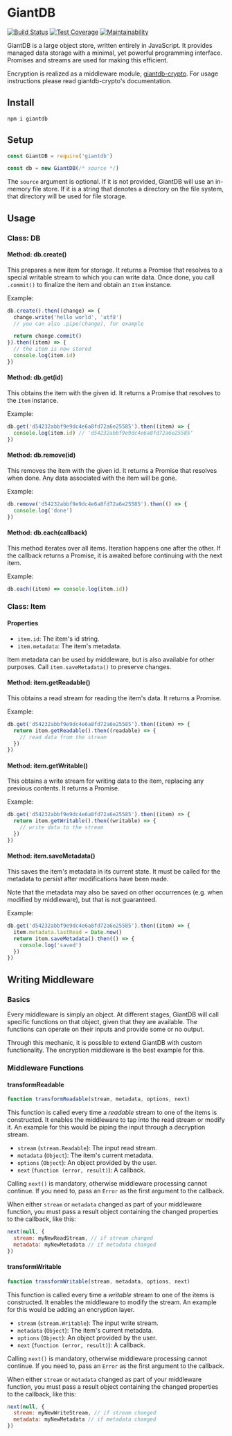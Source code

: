 # GiantDB

[![Build Status](https://travis-ci.com/meyfa/giantdb.svg?branch=master)](https://travis-ci.com/meyfa/giantdb)
[![Test Coverage](https://api.codeclimate.com/v1/badges/39ebc35a4b32350a0191/test_coverage)](https://codeclimate.com/github/meyfa/giantdb/test_coverage)
[![Maintainability](https://api.codeclimate.com/v1/badges/39ebc35a4b32350a0191/maintainability)](https://codeclimate.com/github/meyfa/giantdb/maintainability)

GiantDB is a large object store, written entirely in JavaScript. It provides
managed data storage with a minimal, yet powerful programming interface.
Promises and streams are used for making this efficient.

Encryption is realized as a middleware module,
[giantdb-crypto](https://github.com/meyfa/giantdb-crypto). For usage
instructions please read giantdb-crypto's documentation.

## Install

```
npm i giantdb
```

## Setup

```javascript
const GiantDB = require('giantdb')

const db = new GiantDB(/* source */)
```

The `source` argument is optional. If it is not provided, GiantDB will use an
in-memory file store. If it is a string that denotes a directory on the file
system, that directory will be used for file storage.

## Usage

### Class: DB

#### Method: db.create()

This prepares a new item for storage. It returns a Promise that resolves to a
special writable stream to which you can write data. Once done, you call
`.commit()` to finalize the item and obtain an `Item` instance.

Example:

```javascript
db.create().then((change) => {
  change.write('hello world', 'utf8')
  // you can also .pipe(change), for example

  return change.commit()
}).then((item) => {
  // the item is now stored
  console.log(item.id)
})
```

#### Method: db.get(id)

This obtains the item with the given id. It returns a Promise that resolves to
the `Item` instance.

Example:

```javascript
db.get('d54232abbf9e9dc4e6a8fd72a6e25585').then((item) => {
  console.log(item.id) // 'd54232abbf9e9dc4e6a8fd72a6e25585'
})
```

#### Method: db.remove(id)

This removes the item with the given id. It returns a Promise that resolves when
done. Any data associated with the item will be gone.

Example:

```javascript
db.remove('d54232abbf9e9dc4e6a8fd72a6e25585').then(() => {
  console.log('done')
})
```

#### Method: db.each(callback)

This method iterates over all items. Iteration happens one after the other. If
the callback returns a Promise, it is awaited before continuing with the next
item.

Example:

```javascript
db.each((item) => console.log(item.id))
```

### Class: Item

#### Properties

- `item.id`: The item's id string.
- `item.metadata`: The item's metadata.

Item metadata can be used by middleware, but is also available for other
purposes. Call `item.saveMetadata()` to preserve changes.

#### Method: item.getReadable()

This obtains a read stream for reading the item's data. It returns a Promise.

Example:

```javascript
db.get('d54232abbf9e9dc4e6a8fd72a6e25585').then((item) => {
  return item.getReadable().then((readable) => {
    // read data from the stream
  })
})
```

#### Method: item.getWritable()

This obtains a write stream for writing data to the item, replacing any previous
contents. It returns a Promise.

Example:

```javascript
db.get('d54232abbf9e9dc4e6a8fd72a6e25585').then((item) => {
  return item.getWritable().then((writable) => {
    // write data to the stream
  })
})
```

#### Method: item.saveMetadata()

This saves the item's metadata in its current state. It must be called for the
metadata to persist after modifications have been made.

Note that the metadata may also be saved on other occurrences (e.g. when
modified by middleware), but that is not guaranteed.

Example:

```javascript
db.get('d54232abbf9e9dc4e6a8fd72a6e25585').then((item) => {
  item.metadata.lastRead = Date.now()
  return item.saveMetadata().then(() => {
    console.log('saved')
  })
})
```

## Writing Middleware

### Basics

Every middleware is simply an object. At different stages, GiantDB will call
specific functions on that object, given that they are available. The functions
can operate on their inputs and provide some or no output.

Through this mechanic, it is possible to extend GiantDB with custom
functionality. The encryption middleware is the best example for this.

### Middleware Functions

#### transformReadable

```javascript
function transformReadable(stream, metadata, options, next)
```

This function is called every time a *readable* stream to one of the items is
constructed. It enables the middleware to tap into the read stream or modify it.
An example for this would be piping the input through a decryption stream.

- `stream` (`stream.Readable`): The input read stream.
- `metadata` (`Object`): The item's current metadata.
- `options` (`Object`): An object provided by the user.
- `next` (`function (error, result)`): A callback.

Calling `next()` is mandatory, otherwise middleware processing cannot continue.
If you need to, pass an `Error` as the first argument to the callback.

When either `stream` or `metadata` changed as part of your middleware function,
you must pass a result object containing the changed properties to the callback,
like this:

```javascript
next(null, {
  stream: myNewReadStream, // if stream changed
  metadata: myNewMetadata // if metadata changed
})
```

#### transformWritable

```javascript
function transformWritable(stream, metadata, options, next)
```

This function is called every time a *writable* stream to one of the items is
constructed. It enables the middleware to modify the stream.
An example for this would be adding an encryption layer.

- `stream` (`stream.Writable`): The input write stream.
- `metadata` (`Object`): The item's current metadata.
- `options` (`Object`): An object provided by the user.
- `next` (`function (error, result)`): A callback.

Calling `next()` is mandatory, otherwise middleware processing cannot continue.
If you need to, pass an `Error` as the first argument to the callback.

When either `stream` or `metadata` changed as part of your middleware function,
you must pass a result object containing the changed properties to the callback,
like this:

```javascript
next(null, {
  stream: myNewWriteStream, // if stream changed
  metadata: myNewMetadata // if metadata changed
})
```
